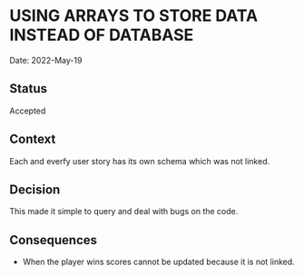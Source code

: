# USING ARRAYS TO STORE DATA INSTEAD OF DATABASE
Date: 2022-May-19

## Status
Accepted

## Context
Each and everfy user story has its own schema which was not linked.


## Decision
This made it simple to query and deal with bugs on the code.

## Consequences

* When the player wins scores cannot be updated because it is not linked.
